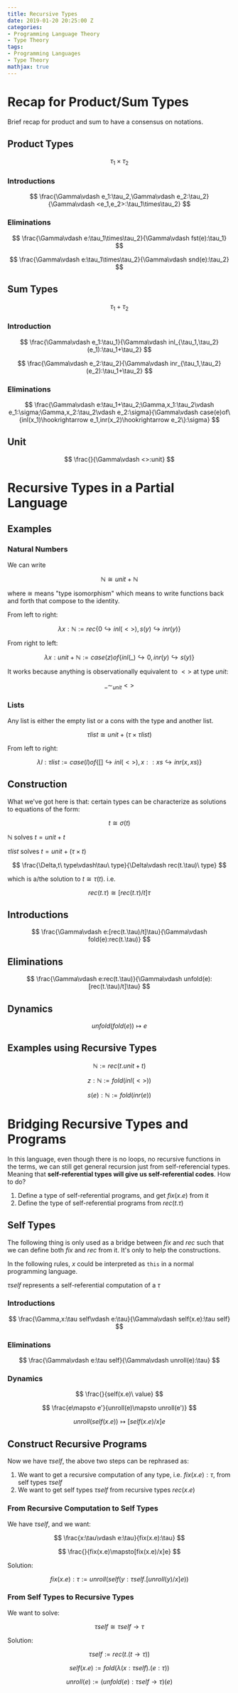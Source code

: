 ```yaml
---
title: Recursive Types
date: 2019-01-20 20:25:00 Z
categories:
- Programming Language Theory
- Type Theory
tags:
- Programming Languages
- Type Theory
mathjax: true
---
```


# Recap for Product/Sum Types

Brief recap for product and sum to have a consensus on notations.

## Product Types

$$\tau_1\times\tau_2$$

### Introductions

$$
\frac{\Gamma\vdash e_1:\tau_2,\Gamma\vdash e_2:\tau_2}{\Gamma\vdash <e_1,e_2>:\tau_1\times\tau_2}
$$

### Eliminations

$$
\frac{\Gamma\vdash e:\tau_1\times\tau_2}{\Gamma\vdash fst(e):\tau_1}
$$

$$
\frac{\Gamma\vdash e:\tau_1\times\tau_2}{\Gamma\vdash snd(e):\tau_2}
$$

## Sum Types

$$\tau_1+\tau_2$$

### Introduction

$$
\frac{\Gamma\vdash e_1:\tau_1}{\Gamma\vdash inl_{\tau_1,\tau_2}(e_1):\tau_1+\tau_2}
$$

$$
\frac{\Gamma\vdash e_2:\tau_2}{\Gamma\vdash inr_{\tau_1,\tau_2}(e_2):\tau_1+\tau_2}
$$

### Eliminations

$$
\frac{\Gamma\vdash e:\tau_1+\tau_2;\Gamma,x_1:\tau_2\vdash e_1:\sigma;\Gamma,x_2:\tau_2\vdash e_2:\sigma}{\Gamma\vdash case(e)of\{inl(x_1)\hookrightarrow e_1,inr(x_2)\hookrightarrow e_2\}:\sigma}
$$

## Unit

$$
\frac{}{\Gamma\vdash <>:unit}
$$

<!--more-->

# Recursive Types in a Partial Language

## Examples

### Natural Numbers

We can write

$$\mathbb{N}\cong unit+\mathbb{N}$$

where $\cong$ means "type isomorphism"
which means to write functions back and forth that compose to the identity.

From left to right:

$$
\lambda x:\mathbb{N}:=rec\{0\hookrightarrow inl(<>),s(y)\hookrightarrow inr(y)\}
$$

From right to left:

$$
\lambda x:unit+\mathbb{N}:=case(z)of\{inl(\_)\hookrightarrow 0,inr(y)\hookrightarrow s(y)\}
$$

It works because anything is observationally equivalent to $<>$ at type $unit$:

$$
\_\sim_{unit}<>
$$

### Lists

Any list is either the empty list or a cons with the type and another list.

$$
\tau list\cong unit+(\tau\times\tau list)
$$

From left to right:

$$
\lambda l:\tau list:=case(l)of\{[]\hookrightarrow inl(<>),x::xs\hookrightarrow inr(x,xs)\}
$$

## Construction

What we've got here is that: certain types can be characterize as solutions to equations
of the form:

$$
t\cong\sigma(t)
$$

$\mathbb{N}$ solves $t=unit+t$

$\tau list$ solves $t=unit+(\tau\times t)$


$$
\frac{\Delta,t\ type\vdash\tau\ type}{\Delta\vdash rec(t.\tau)\ type}
$$

which is a/the solution to $t\cong \tau(t)$. i.e.

$$
rec(t.\tau)\cong [rec(t.\tau)/t]\tau
$$

## Introductions

$$
\frac{\Gamma\vdash e:[rec(t.\tau)/t]\tau}{\Gamma\vdash fold(e):rec(t.\tau)}
$$

## Eliminations

$$
\frac{\Gamma\vdash e:rec(t.\tau)}{\Gamma\vdash unfold(e):[rec(t.\tau)/t]\tau}
$$

## Dynamics

$$
unfold(fold(e))\mapsto e
$$

## Examples using Recursive Types

$$
\mathbb{N}:=rec(t.unit+t)
$$

$$
z:\mathbb{N}:=fold(inl(<>))
$$

$$
s(e):\mathbb{N}:=fold(inr(e))
$$

# Bridging Recursive Types and Programs

In this language, even though there is no loops, no recursive functions in the terms,
we can still get general recursion just from self-referencial types. Meaning that
__self-referential types will give us self-referential codes__. How to do?

1. Define a type of self-referential programs, and get $fix(x.e)$ from it
2. Define the type of self-referential programs from $rec(t.\tau)$

## Self Types

The following thing is only used as a bridge between $fix$ and $rec$ such that
we can define both $fix$ and $rec$ from it. It's only to help the constructions.

In the following rules, $x$ could be interpreted as `this` in a normal programming language.

$\tau self$ represents a self-referential computation of a $\tau$

### Introductions

$$
\frac{\Gamma,x:\tau self\vdash e:\tau}{\Gamma\vdash self(x.e):\tau self}
$$

### Eliminations

$$
\frac{\Gamma\vdash e:\tau self}{\Gamma\vdash unroll(e):\tau}
$$

### Dynamics

$$
\frac{}{self(x.e)\ value}
$$

$$
\frac{e\mapsto e'}{unroll(e)\mapsto unroll(e')}
$$

$$
unroll(self(x.e))\mapsto[self(x.e)/x]e
$$

## Construct Recursive Programs

Now we have $\tau self$, the above two steps can be rephrased as:

1. We want to get a recursive computation of any type, i.e. $fix(x.e):\tau$, from self types $\tau self$
2. We want to get self types $\tau self$ from recursive types $rec(x.e)$

### From Recursive Computation to Self Types

We have $\tau self$, and we want:

$$
\frac{x:\tau\vdash e:\tau}{fix(x.e):\tau}
$$

$$
\frac{}{fix(x.e)\mapsto[fix(x.e)/x]e}
$$

Solution:

$$
fix(x.e):\tau:=unroll(self(y:\tau self.[unroll(y)/x]e))
$$

### From Self Types to Recursive Types

We want to solve:

$$
\tau self\cong \tau self\rightarrow\tau
$$

Solution:

$$
\tau self:=rec(t.(t\rightarrow\tau))
$$

$$
self(x.e):=fold(\lambda (x:\tau self).(e:\tau))
$$

$$
unroll(e):=(unfold(e):\tau self\rightarrow \tau)(e)
$$
